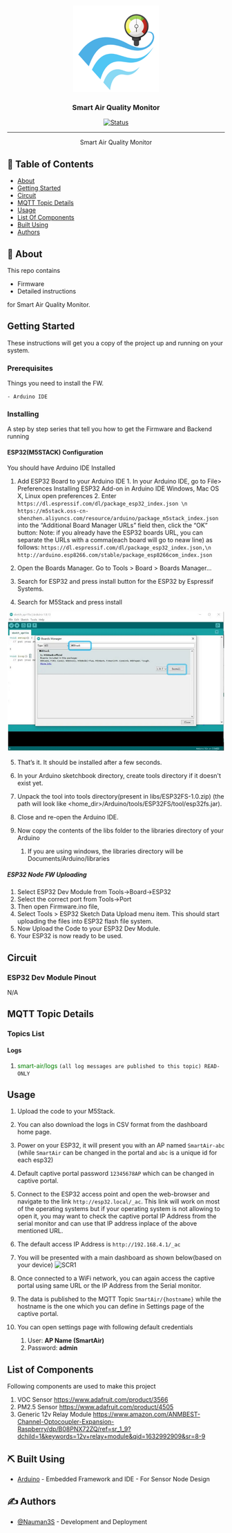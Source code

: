 <p align="center">
  <a href="" rel="noopener">
 <img width=200px height=200px src="artwork/aqi.png" alt="Project logo"></a>
</p>

<h3 align="center">Smart Air Quality Monitor</h3>

<div align="center">

[![Status](https://img.shields.io/badge/status-active-success.svg)]()


</div>

---


<p align="center"> Smart Air Quality Monitor
    <br> 
</p>

## 📝 Table of Contents

- [About](#about)
- [Getting Started](#getting_started)
- [Circuit](#circuit)
- [MQTT Topic Details](#mqtt)
- [Usage](#usage)
- [List Of Components](#list)
- [Built Using](#built_using)
- [Authors](#authors)


## 🧐 About <a name = "about"></a>

This repo contains

- Firmware
- Detailed instructions

for Smart Air Quality Monitor.



## Getting Started <a name = "getting_started"></a>

These instructions will get you a copy of the project up and running on your system.

### Prerequisites

Things you need to install the FW.

```
- Arduino IDE
```

### Installing <a name = "installing"></a>

A step by step series that tell you how to get the Firmware and Backend running

#### ESP32(M5STACK) Configuration

You should have Arduino IDE Installed

  1.  Add ESP32 Board to your Arduino IDE
    1. In your Arduino IDE, go to File> Preferences
        Installing ESP32 Add-on in Arduino IDE Windows, Mac OS X, Linux open preferences
    2. Enter ```https://dl.espressif.com/dl/package_esp32_index.json \n https://m5stack.oss-cn-shenzhen.aliyuncs.com/resource/arduino/package_m5stack_index.json``` 
        into the “Additional Board Manager URLs” field then, click the “OK” button:
        Note: if you already have the ESP32 boards URL, you can separate the URLs with a comma(each board will go to neaw line) as follows:
        ```https://dl.espressif.com/dl/package_esp32_index.json,\n http://arduino.esp8266.com/stable/package_esp8266com_index.json```
    
    
  2. Open the Boards Manager. Go to Tools > Board > Boards Manager…
  3. Search for ESP32 and press install button for the ESP32 by Espressif Systems.
  4. Search for M5Stack and press install

![M5StackBoard](artwork/m5stackboard.PNG)
  
  5. That’s it. It should be installed after a few seconds.
  6.  In your Arduino sketchbook directory, create tools directory if it doesn't exist yet.
  7.  Unpack the tool into tools directory(present in libs/ESP32FS-1.0.zip) (the path will look like <home_dir>/Arduino/tools/ESP32FS/tool/esp32fs.jar).
  8.  Close and re-open the Arduino IDE.

  9.  Now copy the contents of the libs folder to the libraries directory of your Arduino
      1. If you are using windows, the libraries directory will be Documents/Arduino/libraries

##### ESP32 Node FW Uploading
  1.  Select ESP32 Dev Module from Tools->Board->ESP32
  2.  Select the correct port from Tools->Port
  3.  Then open Firmware.ino file,
  4.  Select Tools > ESP32 Sketch Data Upload menu item. This should start uploading the files into ESP32 flash file system.
  5.  Now Upload the Code to your ESP32 Dev Module.
  6.  Your ESP32 is now ready to be used.


## Circuit <a name = "circuit"></a>


### ESP32 Dev Module Pinout


N/A


## MQTT Topic Details <a name = "mqtt"></a>
### Topics List
#### Logs
1.  <span style="color: green">smart-air/logs</span> `(all log messages are published to this topic) READ-ONLY`



## Usage <a name = "usage"></a>

1.  Upload the code to your M5Stack.
4.  You can also download the logs in CSV format from the dashboard home page.
5.  Power on your ESP32, it will present you with an AP named ```SmartAir-abc``` (while ```SmartAir``` can be changed in the portal and ```abc``` is a unique id for each esp32)
6.  Default captive portal password `12345678AP` which can be changed in captive portal.
7.  Connect to the ESP32 access point and open the web-browser and navigate to the link ```http://esp32.local/_ac```. This link will work on most of the operating systems but if your operating system is not allowing to open it, you may want to check the captive portal IP Address from the serial monitor and can use that IP address inplace of the above mentioned URL.
8.  The default access IP Address is ```http://192.168.4.1/_ac```
9.  You will be presented with a main dashboard as shown below(based on your device)
   ![SCR1](Circuit/scr1.png)

5.  Once connected to a WiFi network, you can again access the captive portal using same URL or the IP Address from the Serial monitor.
6.  The data is published to the MQTT Topic ```SmartAir/{hostname}``` while the hostname is the one which you can define in Settings page of the captive portal.
7.  You can open settings page with following default credentials
    1.  User: **AP Name (SmartAir)**
    2.  Password: **admin**

## List of Components <a name = "list"></a>

Following components are used to make this project

1.  VOC Sensor
    https://www.adafruit.com/product/3566
2.  PM2.5 Sensor
    https://www.adafruit.com/product/4505
3.  Generic 12v Relay Module
    https://www.amazon.com/ANMBEST-Channel-Optocoupler-Expansion-Raspberry/dp/B08PNX72ZQ/ref=sr_1_9?dchild=1&keywords=12v+relay+module&qid=1632992909&sr=8-9


## ⛏️ Built Using <a name = "built_using"></a>

- [Arduino](https://www.arduino.cc/) - Embedded Framework and IDE - For Sensor Node Design



## ✍️ Authors <a name = "authors"></a>

- [@Nauman3S](https://github.com/Nauman3S) - Development and Deployment

